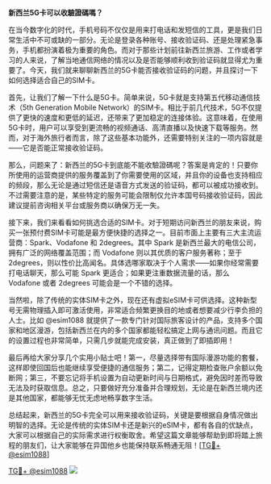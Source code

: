 **新西兰5G卡可以收驗證碼嗎？**

在当今数字化的时代，手机号码不仅仅是用来打电话和发短信的工具，更是我们日常生活中不可或缺的一部分。无论是登录各种账号、接收验证码、还是处理紧急事务，手机都扮演着极为重要的角色。而对于那些计划前往新西兰旅游、工作或者学习的人来说，了解当地通信网络的情况以及是否能够顺利收到验证码就显得尤为重要了。今天，我们就来聊聊新西兰的5G卡能否接收验证码的问题，并且探讨一下如何选择适合自己的SIM卡。

首先，让我们了解一下什么是5G卡。简单来说，5G卡就是支持第五代移动通信技术（5th Generation Mobile Network）的SIM卡。相比于前几代技术，5G不仅提供了更快的速度和更低的延迟，还带来了更加稳定的连接体验。这意味着，在使用5G卡时，用户可以享受到更流畅的视频通话、高清直播以及快速下载等服务。然而，对于海外旅行者而言，除了这些基本功能外，还需要特别关注的一项内容就是——它是否能正常接收验证码。

那么，问题来了：新西兰的5G卡到底能不能收驗證碼呢？答案是肯定的！只要你所使用的运营商提供的服务覆盖到了你需要使用的区域，并且你的设备也支持相应的频段，那么无论是通过短信还是语音方式发送的验证码，都可以被成功接收到。不过需要注意的是，某些特定的服务可能会限制仅允许本国号码接收验证码，因此建议提前咨询相关平台或服务商以确保万无一失。

接下来，我们来看看如何挑选合适的SIM卡。对于短期访问新西兰的朋友来说，购买一张预付费SIM卡可能是最方便快捷的选择之一。目前市面上主要有三大主流运营商：Spark、Vodafone 和 2degrees。其中 Spark 是新西兰最大的电信公司，拥有广泛的网络覆盖范围；而 Vodafone 则以其优质的客户服务著称；至于 2degrees，则以性价比高闻名。具体选哪家取决于个人需求——如果你经常需要打电话聊天，那么可能 Spark 更适合；如果更注重数据流量的话，那么 Vodafone 或者 2degrees 可能会是一个不错的选择。

当然啦，除了传统的实体SIM卡之外，现在还有虚拟eSIM卡可供选择。这种新型号无需物理插入即可激活使用，非常适合频繁更换目的地或者想要减少行李负担的人士。比如 @esim1088 就提供了一款专门针对国际旅客设计的产品，支持多个国家和地区漫游，包括新西兰在内的多个国家都能轻松搞定上网与通讯问题。而且它的设置过程也非常简单，只需几步就能完成安装，真正做到了即插即用！

最后再给大家分享几个实用小贴士吧！第一，尽量选择带有国际漫游功能的套餐，这样即使回国后也能继续享受便捷的通信服务；第二，记得定期检查账户余额以免断网；第三，不要忘记将手机设置为自动更新时间与日期格式，避免因时差而导致无法及时获取信息。总之，只要做好充分准备并合理规划，无论是在新西兰境内还是其他国家，都能够无忧无虑地畅享数字生活。

总结起来，新西兰的5G卡完全可以用来接收验证码，关键是要根据自身情况做出明智的选择。无论是传统的实体SIM卡还是新兴的eSIM卡，都有各自的优缺点，大家可以根据自己的实际需求进行权衡取舍。希望这篇文章能够帮助到即将踏上旅程的朋友们，让大家能够在异国他乡也能保持联系畅通无阻！[[TG💪+ @esim1088](https://t.me/s/esim1088)]

[TG💪+ @esim1088](https://t.me/s/esim1088) ![](https://i.postimg.cc/4NQfJmqS/Snipaste-2025-05-13-00-14-12.png)
